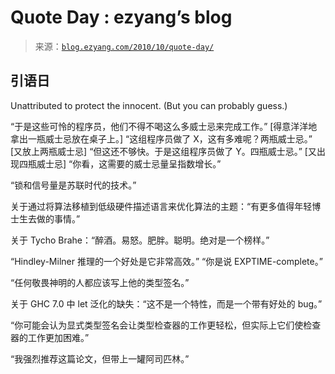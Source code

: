 <!--yml

category: 未分类

date: 2024-07-01 18:18:06

-->

# Quote Day : ezyang’s blog

> 来源：[`blog.ezyang.com/2010/10/quote-day/`](http://blog.ezyang.com/2010/10/quote-day/)

## 引语日

Unattributed to protect the innocent. (But you can probably guess.)

“于是这些可怜的程序员，他们不得不喝这么多威士忌来完成工作。” [得意洋洋地拿出一瓶威士忌放在桌子上。] “这组程序员做了 X，这有多难呢？两瓶威士忌。” [又放上两瓶威士忌] “但这还不够快。于是这组程序员做了 Y。四瓶威士忌。” [又出现四瓶威士忌] “你看，这需要的威士忌量呈指数增长。”

“锁和信号量是苏联时代的技术。”

关于通过将算法移植到低级硬件描述语言来优化算法的主题：“有更多值得年轻博士生去做的事情。”

关于 Tycho Brahe：“醉酒。易怒。肥胖。聪明。绝对是一个榜样。”

“Hindley-Milner 推理的一个好处是它非常高效。” “你是说 EXPTIME-complete。”

“任何敬畏神明的人都应该写上他的类型签名。”

关于 GHC 7.0 中 let 泛化的缺失：“这不是一个特性，而是一个带有好处的 bug。”

“你可能会认为显式类型签名会让类型检查器的工作更轻松，但实际上它们使检查器的工作更加困难。”

“我强烈推荐这篇论文，但带上一罐阿司匹林。”
